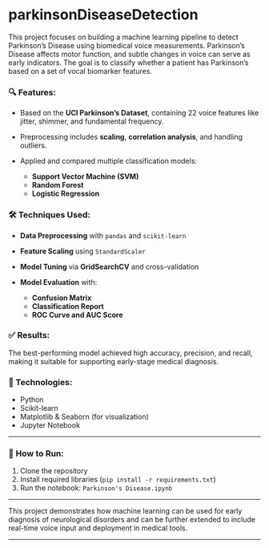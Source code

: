 # parkinsonDiseaseDetection
This project focuses on building a machine learning pipeline to detect Parkinson’s Disease using biomedical voice measurements. Parkinson’s Disease affects motor function, and subtle changes in voice can serve as early indicators. The goal is to classify whether a patient has Parkinson’s based on a set of vocal biomarker features.

### 🔍 Features:

* Based on the **UCI Parkinson’s Dataset**, containing 22 voice features like jitter, shimmer, and fundamental frequency.
* Preprocessing includes **scaling**, **correlation analysis**, and handling outliers.
* Applied and compared multiple classification models:

  * **Support Vector Machine (SVM)**
  * **Random Forest**
  * **Logistic Regression**

### 🛠️ Techniques Used:

* **Data Preprocessing** with `pandas` and `scikit-learn`
* **Feature Scaling** using `StandardScaler`
* **Model Tuning** via **GridSearchCV** and cross-validation
* **Model Evaluation** with:

  * **Confusion Matrix**
  * **Classification Report**
  * **ROC Curve and AUC Score**

### ✅ Results:

The best-performing model achieved high accuracy, precision, and recall, making it suitable for supporting early-stage medical diagnosis.

### 📁 Technologies:

* Python
* Scikit-learn
* Matplotlib & Seaborn (for visualization)
* Jupyter Notebook

---

### 📌 How to Run:

1. Clone the repository
2. Install required libraries (`pip install -r requirements.txt`)
3. Run the notebook: `Parkinson's Disease.ipynb`

---

This project demonstrates how machine learning can be used for early diagnosis of neurological disorders and can be further extended to include real-time voice input and deployment in medical tools.

---


